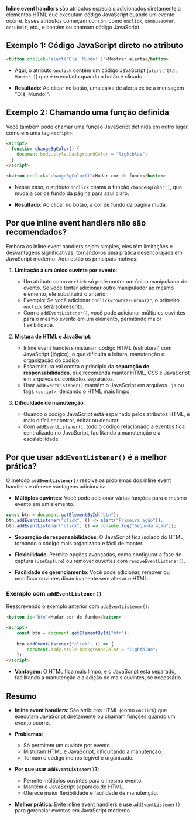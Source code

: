 **Inline event handlers** são atributos especiais adicionados diretamente a elementos HTML que executam código JavaScript quando um evento ocorre. Esses atributos começam com `on`, como `onclick`, `onmouseover`, `onsubmit`, etc., e contêm ou chamam código JavaScript.

## Exemplo 1: Código JavaScript direto no atributo

```html
<button onclick="alert('Olá, Mundo!')">Mostrar alerta</button>
```

- Aqui, o atributo `onclick` contém um código JavaScript (`alert('Olá, Mundo!')`) que é executado quando o botão é clicado.
  
- **Resultado**: Ao clicar no botão, uma caixa de alerta exibe a mensagem "Olá, Mundo!".

## Exemplo 2: Chamando uma função definida

Você também pode chamar uma função JavaScript definida em outro lugar, como em uma tag `<script>`:
```html
<script>
  function changeBgColor() {
    document.body.style.backgroundColor = "lightblue";
  }
</script>

<button onclick="changeBgColor()">Mudar cor de fundo</button>
```

- Nesse caso, o atributo `onclick` chama a função `changeBgColor()`, que muda a cor de fundo da página para azul claro.
  
- **Resultado**: Ao clicar no botão, a cor de fundo da página muda.

## Por que inline event handlers não são recomendados?

Embora os inline event handlers sejam simples, eles têm limitações e desvantagens significativas, tornando-os uma prática desencorajada em JavaScript moderno. Aqui estão os principais motivos:

1. **Limitação a um único ouvinte por evento**:
   - Um atributo como `onclick` só pode conter um único manipulador de evento. Se você tentar adicionar outro manipulador ao mesmo elemento, ele substituirá o anterior.
   - Exemplo: Se você adicionar `onclick="outraFuncao()"`, o primeiro `onclick` será sobrescrito.
   - Com o `addEventListener()`, você pode adicionar múltiplos ouvintes para o mesmo evento em um elemento, permitindo maior flexibilidade.

2. **Mistura de HTML e JavaScript**:
   - Inline event handlers misturam código HTML (estrutural) com JavaScript (lógico), o que dificulta a leitura, manutenção e organização do código.
   - Essa mistura vai contra o princípio da **separação de responsabilidades**, que recomenda manter HTML, CSS e JavaScript em arquivos ou contextos separados.
   - Usar `addEventListener()` mantém o JavaScript em arquivos `.js` ou tags `<script>`, deixando o HTML mais limpo.

3. **Dificuldade de manutenção**:
   - Quando o código JavaScript está espalhado pelos atributos HTML, é mais difícil encontrar, editar ou depurar.
   - Com `addEventListener()`, todo o código relacionado a eventos fica centralizado no JavaScript, facilitando a manutenção e a escalabilidade.

## Por que usar `addEventListener()` é a melhor prática?

O método **`addEventListener()`** resolve os problemas dos inline event handlers e oferece vantagens adicionais:

- **Múltiplos ouvintes**: Você pode adicionar várias funções para o mesmo evento em um elemento.
```javascript
const btn = document.getElementById("btn");
btn.addEventListener("click", () => alert("Primeira ação"));
btn.addEventListener("click", () => console.log("Segunda ação"));
```

- **Separação de responsabilidades**: O JavaScript fica isolado do HTML, tornando o código mais organizado e fácil de manter.
  
- **Flexibilidade**: Permite opções avançadas, como configurar a fase de captura (`useCapture`) ou remover ouvintes com `removeEventListener()`.
  
- **Facilidade de gerenciamento**: Você pode adicionar, remover ou modificar ouvintes dinamicamente sem alterar o HTML.

### Exemplo com `addEventListener()`

Reescrevendo o exemplo anterior com `addEventListener()`:
```html
<button id="btn">Mudar cor de fundo</button>

<script>
	const btn = document.getElementById("btn");
	
	btn.addEventListener("click", () => {
	    document.body.style.backgroundColor = "lightblue";
	});
</script>
```

- **Vantagem**: O HTML fica mais limpo, e o JavaScript está separado, facilitando a manutenção e a adição de mais ouvintes, se necessário.

## Resumo

- **Inline event handlers**: São atributos HTML (como `onclick`) que executam JavaScript diretamente ou chamam funções quando um evento ocorre.
  
- **Problemas**:
  - Só permitem um ouvinte por evento.
  - Misturam HTML e JavaScript, dificultando a manutenção.
  - Tornam o código menos legível e organizado.
    
- **Por que usar `addEventListener()`?**:
  - Permite múltiplos ouvintes para o mesmo evento.
  - Mantém o JavaScript separado do HTML.
  - Oferece maior flexibilidade e facilidade de manutenção.
    
- **Melhor prática**: Evite inline event handlers e use `addEventListener()` para gerenciar eventos em JavaScript moderno.